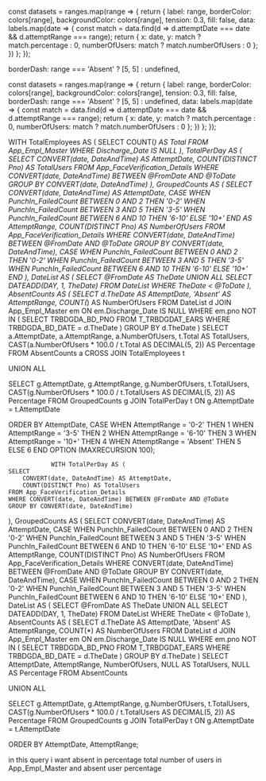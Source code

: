 const datasets = ranges.map(range => {
    return {
        label: range,
        borderColor: colors[range],
        backgroundColor: colors[range],
        tension: 0.3,
        fill: false,
        data: labels.map(date => {
            const match = data.find(d => d.attemptDate === date && d.attemptRange === range);
            return {
                x: date,
                y: match ? match.percentage : 0,
                numberOfUsers: match ? match.numberOfUsers : 0
            };
        })
    };
});

borderDash: range === 'Absent' ? [5, 5] : undefined,

const datasets = ranges.map(range => {
    return {
        label: range,
        borderColor: colors[range],
        backgroundColor: colors[range],
        tension: 0.3,
        fill: false,
        borderDash: range === 'Absent' ? [5, 5] : undefined,
        data: labels.map(date => {
            const match = data.find(d => d.attemptDate === date && d.attemptRange === range);
            return {
                x: date,
                y: match ? match.percentage : 0,
                numberOfUsers: match ? match.numberOfUsers : 0
            };
        })
    };
});




WITH TotalEmployees AS (
    SELECT COUNT(*) AS Total FROM App_Empl_Master WHERE Discharge_Date IS NULL
),
TotalPerDay AS (
    SELECT 
        CONVERT(date, DateAndTime) AS AttemptDate,
        COUNT(DISTINCT Pno) AS TotalUsers
    FROM App_FaceVerification_Details
    WHERE CONVERT(date, DateAndTime) BETWEEN @FromDate AND @ToDate
    GROUP BY CONVERT(date, DateAndTime)
),
GroupedCounts AS (
    SELECT 
        CONVERT(date, DateAndTime) AS AttemptDate,
        CASE 
            WHEN PunchIn_FailedCount BETWEEN 0 AND 2 THEN '0-2'
            WHEN PunchIn_FailedCount BETWEEN 3 AND 5 THEN '3-5'
            WHEN PunchIn_FailedCount BETWEEN 6 AND 10 THEN '6-10'
            ELSE '10+'
        END AS AttemptRange,
        COUNT(DISTINCT Pno) AS NumberOfUsers
    FROM App_FaceVerification_Details
    WHERE CONVERT(date, DateAndTime) BETWEEN @FromDate AND @ToDate
    GROUP BY 
        CONVERT(date, DateAndTime),
        CASE 
            WHEN PunchIn_FailedCount BETWEEN 0 AND 2 THEN '0-2'
            WHEN PunchIn_FailedCount BETWEEN 3 AND 5 THEN '3-5'
            WHEN PunchIn_FailedCount BETWEEN 6 AND 10 THEN '6-10'
            ELSE '10+'
        END
),
DateList AS (
    SELECT @FromDate AS TheDate
    UNION ALL
    SELECT DATEADD(DAY, 1, TheDate)
    FROM DateList
    WHERE TheDate < @ToDate
),
AbsentCounts AS (
    SELECT 
        d.TheDate AS AttemptDate,
        'Absent' AS AttemptRange,
        COUNT(*) AS NumberOfUsers
    FROM DateList d
    JOIN App_Empl_Master em ON em.Discharge_Date IS NULL
    WHERE em.pno NOT IN (
        SELECT TRBDGDA_BD_PNO 
        FROM T_TRBDGDAT_EARS 
        WHERE TRBDGDA_BD_DATE = d.TheDate
    )
    GROUP BY d.TheDate
)
SELECT 
    a.AttemptDate,
    a.AttemptRange,
    a.NumberOfUsers,
    t.Total AS TotalUsers,
    CAST(a.NumberOfUsers * 100.0 / t.Total AS DECIMAL(5, 2)) AS Percentage
FROM AbsentCounts a
CROSS JOIN TotalEmployees t

UNION ALL

SELECT 
    g.AttemptDate,
    g.AttemptRange,
    g.NumberOfUsers,
    t.TotalUsers,
    CAST(g.NumberOfUsers * 100.0 / t.TotalUsers AS DECIMAL(5, 2)) AS Percentage
FROM GroupedCounts g
JOIN TotalPerDay t ON g.AttemptDate = t.AttemptDate

ORDER BY AttemptDate, 
    CASE 
        WHEN AttemptRange = '0-2' THEN 1
        WHEN AttemptRange = '3-5' THEN 2
        WHEN AttemptRange = '6-10' THEN 3
        WHEN AttemptRange = '10+' THEN 4
        WHEN AttemptRange = 'Absent' THEN 5
        ELSE 6
    END
OPTION (MAXRECURSION 100);

                
                
                
                
                WITH TotalPerDay AS (
    SELECT 
        CONVERT(date, DateAndTime) AS AttemptDate,
        COUNT(DISTINCT Pno) AS TotalUsers
    FROM App_FaceVerification_Details
    WHERE CONVERT(date, DateAndTime) BETWEEN @FromDate AND @ToDate
    GROUP BY CONVERT(date, DateAndTime)
),
GroupedCounts AS (
    SELECT 
        CONVERT(date, DateAndTime) AS AttemptDate,
        CASE 
            WHEN PunchIn_FailedCount BETWEEN 0 AND 2 THEN '0-2'
            WHEN PunchIn_FailedCount BETWEEN 3 AND 5 THEN '3-5'
            WHEN PunchIn_FailedCount BETWEEN 6 AND 10 THEN '6-10'
            ELSE '10+'
        END AS AttemptRange,
        COUNT(DISTINCT Pno) AS NumberOfUsers
    FROM App_FaceVerification_Details
    WHERE CONVERT(date, DateAndTime) BETWEEN @FromDate AND @ToDate
    GROUP BY 
        CONVERT(date, DateAndTime),
        CASE 
            WHEN PunchIn_FailedCount BETWEEN 0 AND 2 THEN '0-2'
            WHEN PunchIn_FailedCount BETWEEN 3 AND 5 THEN '3-5'
            WHEN PunchIn_FailedCount BETWEEN 6 AND 10 THEN '6-10'
            ELSE '10+'
        END
),
DateList AS (
    SELECT @FromDate AS TheDate
    UNION ALL
    SELECT DATEADD(DAY, 1, TheDate)
    FROM DateList
    WHERE TheDate < @ToDate
),
AbsentCounts AS (
    SELECT 
        d.TheDate AS AttemptDate,
        'Absent' AS AttemptRange,
        COUNT(*) AS NumberOfUsers
    FROM DateList d
    JOIN App_Empl_Master em ON em.Discharge_Date IS NULL
    WHERE em.pno NOT IN (
        SELECT TRBDGDA_BD_PNO 
        FROM T_TRBDGDAT_EARS 
        WHERE TRBDGDA_BD_DATE = d.TheDate
    )
    GROUP BY d.TheDate
)
SELECT 
    AttemptDate,
    AttemptRange,
    NumberOfUsers,
    NULL AS TotalUsers,
    NULL AS Percentage
FROM AbsentCounts

UNION ALL

SELECT 
    g.AttemptDate,
    g.AttemptRange,
    g.NumberOfUsers,
    t.TotalUsers,
    CAST(g.NumberOfUsers * 100.0 / t.TotalUsers AS DECIMAL(5, 2)) AS Percentage
FROM GroupedCounts g
JOIN TotalPerDay t ON g.AttemptDate = t.AttemptDate

ORDER BY AttemptDate, AttemptRange;

in this query i want absent in percentage total number of users in App_Empl_Master and absent user percentage
